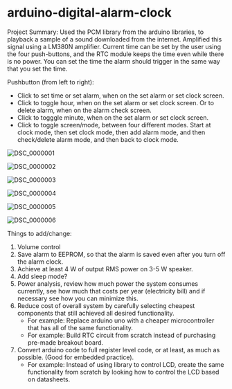 # arduino-digital-alarm-clock

Project Summary: Used the PCM library from the arduino libraries, to playback a sample of a sound downloaded from the internet. Amplified this signal using a LM380N amplifier. Current time can be set by the user using the four push-buttons, and the RTC module keeps the time even while there is no power. You can set the time the alarm should trigger in the same way that you set the time.

Pushbutton (from left to right):
- Click to set time or set alarm, when on the set alarm or set clock screen.
- Click to toggle hour, when on the set alarm or set clock screen. Or to delete alarm, when on the alarm check screen.
- Click to togggle minute, when on the set alarm or set clock screen.
- Click to toggle screen/mode, between four different modes. Start at clock mode, then set clock mode, then add alarm mode, and then check/delete alarm mode, and then back to clock mode.

![DSC_0000001](https://github.com/visnjicm/arduino-digital-alarm-clock/assets/126916558/f864e8d4-5cb3-41eb-b662-547d15b48f37)

![DSC_0000002](https://github.com/visnjicm/arduino-digital-alarm-clock/assets/126916558/7d82dca4-2e66-4f7b-960e-0721295d4c97)

![DSC_0000003](https://github.com/visnjicm/arduino-digital-alarm-clock/assets/126916558/11f733c1-c135-4757-99e2-3bc5f6020c2f)

![DSC_0000004](https://github.com/visnjicm/arduino-digital-alarm-clock/assets/126916558/b7dd3a23-9e8e-4dbb-9dc1-026c35408cea)

![DSC_0000005](https://github.com/visnjicm/arduino-digital-alarm-clock/assets/126916558/f6e4f27b-cc0a-4289-94e6-5cd639b60b50)

![DSC_0000006](https://github.com/visnjicm/arduino-digital-alarm-clock/assets/126916558/9a025cb7-2157-45a6-b780-99c5a13402a8)


Things to add/change:
1. Volume control
2. Save alarm to EEPROM, so that the alarm is saved even after you turn off the alarm clock.
3. Achieve at least 4 W of output RMS power on 3-5 W speaker.
4. Add sleep mode?
5. Power analysis, review how much power the system consumes currently, see how much that costs per year (electricity bill) and if necessary see how you can minimize this.
6. Reduce cost of overall system by carefully selecting cheapest components that still achieved all desired functionality.
   - For example: Replace arduino uno with a cheaper microcontroller that has all of the same functionality.
   - For example: Build RTC circuit from scratch instead of purchasing pre-made breakout board.
7. Convert arduino code to full register level code, or at least, as much as possible. (Good for embedded practice).
   - For example: Instead of using library to control LCD, create the same functionality from scratch by looking how to control     the LCD based on datasheets.
